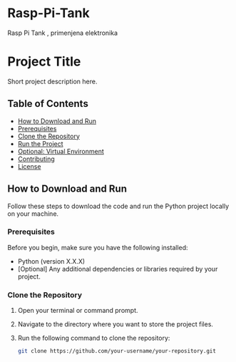 # Rasp-Pi-Tank
Rasp Pi Tank , primenjena elektronika
# Project Title

Short project description here.

## Table of Contents

- [How to Download and Run](#how-to-download-and-run)
- [Prerequisites](#prerequisites)
- [Clone the Repository](#clone-the-repository)
- [Run the Project](#run-the-project)
- [Optional: Virtual Environment](#optional-virtual-environment)
- [Contributing](#contributing)
- [License](#license)

## How to Download and Run

Follow these steps to download the code and run the Python project locally on your machine.

### Prerequisites

Before you begin, make sure you have the following installed:

- Python (version X.X.X)
- [Optional] Any additional dependencies or libraries required by your project.

### Clone the Repository

1. Open your terminal or command prompt.

2. Navigate to the directory where you want to store the project files.

3. Run the following command to clone the repository:

   ```bash
   git clone https://github.com/your-username/your-repository.git
